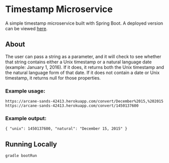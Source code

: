 # Timestamp Microservice

A simple timestamp microservice built with Spring Boot. A deployed version can be viewed
[here](https://arcane-sands-42413.herokuapp.com/).

## About
The user can pass a string as a parameter, and it will check to see whether that string contains either a Unix timestamp 
or a natural language date (example: January 1, 2016). If it does, it returns both the Unix timestamp and the natural 
language form of that date. If it does not contain a date or Unix timestamp, it returns null for those properties.

### Example usage:
```
https://arcane-sands-42413.herokuapp.com/convert/December%2015,%202015
https://arcane-sands-42413.herokuapp.com/convert/1450137600
```

### Example output:
```
{ "unix": 1450137600, "natural": "December 15, 2015" }
```

## Running Locally
```
gradle bootRun
```
